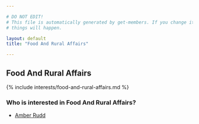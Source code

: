 ```yaml
---

# DO NOT EDIT!
# This file is automatically generated by get-members. If you change it, bad
# things will happen.

layout: default
title: "Food And Rural Affairs"

---
```


## Food And Rural Affairs

{% include interests/food-and-rural-affairs.md %}

### Who is interested in Food And Rural Affairs?


* [Amber Rudd](/members/amber-rudd.html)
